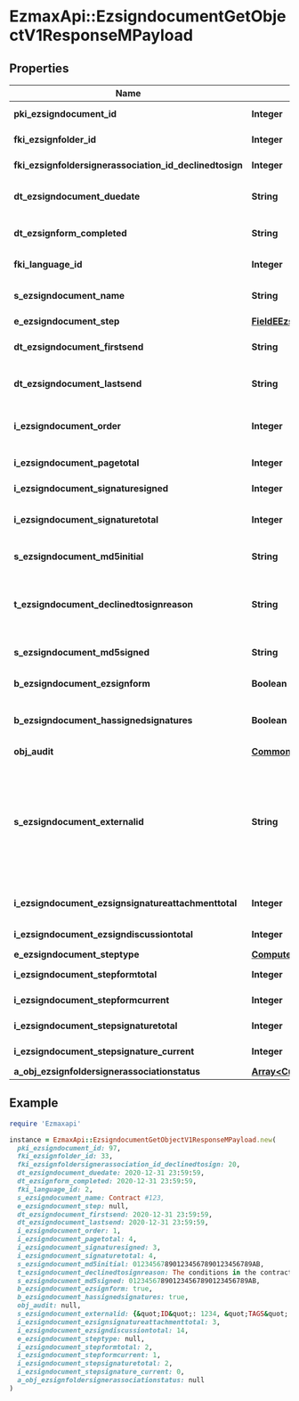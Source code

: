 # EzmaxApi::EzsigndocumentGetObjectV1ResponseMPayload

## Properties

| Name | Type | Description | Notes |
| ---- | ---- | ----------- | ----- |
| **pki_ezsigndocument_id** | **Integer** | The unique ID of the Ezsigndocument |  |
| **fki_ezsignfolder_id** | **Integer** | The unique ID of the Ezsignfolder |  |
| **fki_ezsignfoldersignerassociation_id_declinedtosign** | **Integer** | The unique ID of the Ezsignfoldersignerassociation | [optional] |
| **dt_ezsigndocument_duedate** | **String** | The maximum date and time at which the Ezsigndocument can be signed. |  |
| **dt_ezsignform_completed** | **String** | The date and time at which the Ezsignform has been completed. | [optional] |
| **fki_language_id** | **Integer** | The unique ID of the Language.  Valid values:  |Value|Description| |-|-| |1|French| |2|English| | [optional] |
| **s_ezsigndocument_name** | **String** | The name of the document that will be presented to Ezsignfoldersignerassociations |  |
| **e_ezsigndocument_step** | [**FieldEEzsigndocumentStep**](FieldEEzsigndocumentStep.md) |  |  |
| **dt_ezsigndocument_firstsend** | **String** | The date and time when the Ezsigndocument was first sent. | [optional] |
| **dt_ezsigndocument_lastsend** | **String** | The date and time when the Ezsigndocument was sent the last time. | [optional] |
| **i_ezsigndocument_order** | **Integer** | The order in which the Ezsigndocument will be presented to the signatory in the Ezsignfolder. |  |
| **i_ezsigndocument_pagetotal** | **Integer** | The number of pages in the Ezsigndocument. |  |
| **i_ezsigndocument_signaturesigned** | **Integer** | The number of signatures that were signed in the document. |  |
| **i_ezsigndocument_signaturetotal** | **Integer** | The number of total signatures that were requested in the Ezsigndocument. |  |
| **s_ezsigndocument_md5initial** | **String** | MD5 Hash of the initial PDF Document before signatures were applied to it. | [optional] |
| **t_ezsigndocument_declinedtosignreason** | **String** | A custom text message that will contain the refusal message if the Ezsigndocument is declined to sign | [optional] |
| **s_ezsigndocument_md5signed** | **String** | MD5 Hash of the final PDF Document after all signatures were applied to it. | [optional] |
| **b_ezsigndocument_ezsignform** | **Boolean** | If the Ezsigndocument contains an Ezsignform or not | [optional] |
| **b_ezsigndocument_hassignedsignatures** | **Boolean** | If the Ezsigndocument contains signed signatures (From internal or external sources) | [optional] |
| **obj_audit** | [**CommonAudit**](CommonAudit.md) |  | [optional] |
| **s_ezsigndocument_externalid** | **String** | This field can be used to store an External ID from the client&#39;s system.  Anything can be stored in this field, it will never be evaluated by the eZmax system and will be returned AS-IS.  To store multiple values, consider using a JSON formatted structure, a URL encoded string, a CSV or any other custom format.  | [optional] |
| **i_ezsigndocument_ezsignsignatureattachmenttotal** | **Integer** | The number of Ezsigndocumentattachment total |  |
| **i_ezsigndocument_ezsigndiscussiontotal** | **Integer** | The total number of Ezsigndiscussions |  |
| **e_ezsigndocument_steptype** | [**ComputedEEzsigndocumentSteptype**](ComputedEEzsigndocumentSteptype.md) |  |  |
| **i_ezsigndocument_stepformtotal** | **Integer** | The total number of steps in the form filling phase |  |
| **i_ezsigndocument_stepformcurrent** | **Integer** | The current step in the form filling phase |  |
| **i_ezsigndocument_stepsignaturetotal** | **Integer** | The total number of steps in the signature filling phase |  |
| **i_ezsigndocument_stepsignature_current** | **Integer** | The current step in the signature phase |  |
| **a_obj_ezsignfoldersignerassociationstatus** | [**Array&lt;CustomEzsignfoldersignerassociationstatusResponse&gt;**](CustomEzsignfoldersignerassociationstatusResponse.md) |  |  |

## Example

```ruby
require 'Ezmaxapi'

instance = EzmaxApi::EzsigndocumentGetObjectV1ResponseMPayload.new(
  pki_ezsigndocument_id: 97,
  fki_ezsignfolder_id: 33,
  fki_ezsignfoldersignerassociation_id_declinedtosign: 20,
  dt_ezsigndocument_duedate: 2020-12-31 23:59:59,
  dt_ezsignform_completed: 2020-12-31 23:59:59,
  fki_language_id: 2,
  s_ezsigndocument_name: Contract #123,
  e_ezsigndocument_step: null,
  dt_ezsigndocument_firstsend: 2020-12-31 23:59:59,
  dt_ezsigndocument_lastsend: 2020-12-31 23:59:59,
  i_ezsigndocument_order: 1,
  i_ezsigndocument_pagetotal: 4,
  i_ezsigndocument_signaturesigned: 3,
  i_ezsigndocument_signaturetotal: 4,
  s_ezsigndocument_md5initial: 012345678901234567890123456789AB,
  t_ezsigndocument_declinedtosignreason: The conditions in the contract are different than those discuted,
  s_ezsigndocument_md5signed: 012345678901234567890123456789AB,
  b_ezsigndocument_ezsignform: true,
  b_ezsigndocument_hassignedsignatures: true,
  obj_audit: null,
  s_ezsigndocument_externalid: {&quot;ID&quot;: 1234, &quot;TAGS&quot;: [&quot;tag1&quot;, &quot;tag2&quot;, &quot;tag3&quot;]},
  i_ezsigndocument_ezsignsignatureattachmenttotal: 3,
  i_ezsigndocument_ezsigndiscussiontotal: 14,
  e_ezsigndocument_steptype: null,
  i_ezsigndocument_stepformtotal: 2,
  i_ezsigndocument_stepformcurrent: 1,
  i_ezsigndocument_stepsignaturetotal: 2,
  i_ezsigndocument_stepsignature_current: 0,
  a_obj_ezsignfoldersignerassociationstatus: null
)
```

